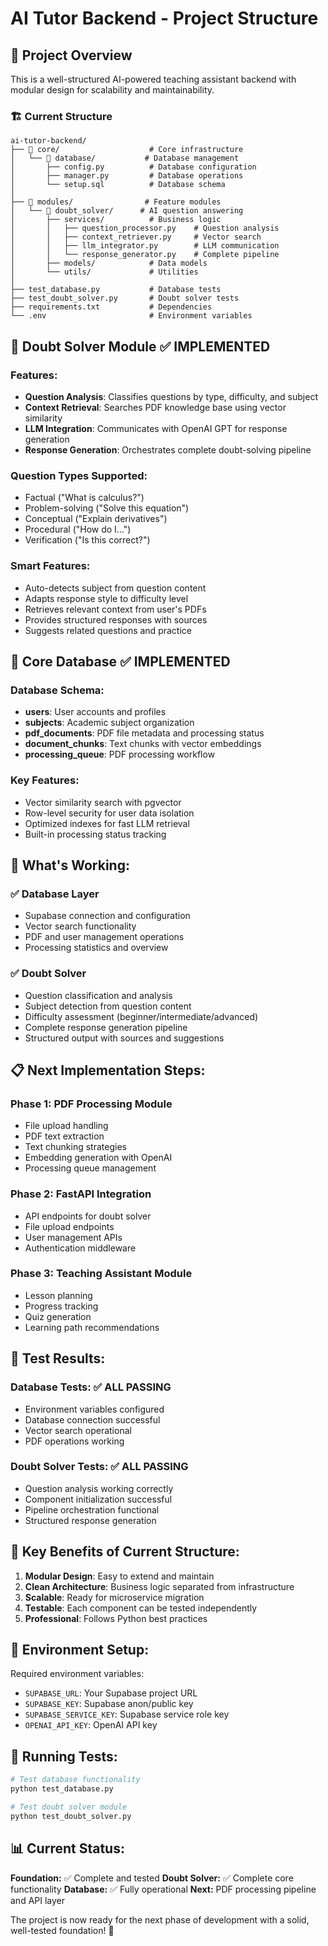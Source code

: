# AI Tutor Backend - Project Structure

## 📁 Project Overview

This is a well-structured AI-powered teaching assistant backend with modular design for scalability and maintainability.

### 🏗️ **Current Structure**

```
ai-tutor-backend/
├── 📁 core/                    # Core infrastructure
│   └── 📁 database/           # Database management
│       ├── config.py          # Database configuration
│       ├── manager.py         # Database operations
│       └── setup.sql          # Database schema
│
├── 📁 modules/                # Feature modules
│   └── 📁 doubt_solver/      # AI question answering
│       ├── services/          # Business logic
│       │   ├── question_processor.py    # Question analysis
│       │   ├── context_retriever.py     # Vector search
│       │   ├── llm_integrator.py        # LLM communication
│       │   └── response_generator.py    # Complete pipeline
│       ├── models/            # Data models
│       └── utils/             # Utilities
│
├── test_database.py           # Database tests
├── test_doubt_solver.py       # Doubt solver tests
├── requirements.txt           # Dependencies
└── .env                       # Environment variables
```

## 🧠 **Doubt Solver Module** ✅ IMPLEMENTED

### **Features:**
- **Question Analysis**: Classifies questions by type, difficulty, and subject
- **Context Retrieval**: Searches PDF knowledge base using vector similarity
- **LLM Integration**: Communicates with OpenAI GPT for response generation
- **Response Generation**: Orchestrates complete doubt-solving pipeline

### **Question Types Supported:**
- Factual ("What is calculus?")
- Problem-solving ("Solve this equation")
- Conceptual ("Explain derivatives")
- Procedural ("How do I...")
- Verification ("Is this correct?")

### **Smart Features:**
- Auto-detects subject from question content
- Adapts response style to difficulty level
- Retrieves relevant context from user's PDFs
- Provides structured responses with sources
- Suggests related questions and practice

## 🔧 **Core Database** ✅ IMPLEMENTED

### **Database Schema:**
- **users**: User accounts and profiles
- **subjects**: Academic subject organization
- **pdf_documents**: PDF file metadata and processing status
- **document_chunks**: Text chunks with vector embeddings
- **processing_queue**: PDF processing workflow

### **Key Features:**
- Vector similarity search with pgvector
- Row-level security for user data isolation
- Optimized indexes for fast LLM retrieval
- Built-in processing status tracking

## 🚀 **What's Working:**

### ✅ **Database Layer**
- Supabase connection and configuration
- Vector search functionality
- PDF and user management operations
- Processing statistics and overview

### ✅ **Doubt Solver**
- Question classification and analysis
- Subject detection from question content
- Difficulty assessment (beginner/intermediate/advanced)
- Complete response generation pipeline
- Structured output with sources and suggestions

## 📋 **Next Implementation Steps:**

### **Phase 1: PDF Processing Module**
- File upload handling
- PDF text extraction
- Text chunking strategies
- Embedding generation with OpenAI
- Processing queue management

### **Phase 2: FastAPI Integration**
- API endpoints for doubt solver
- File upload endpoints
- User management APIs
- Authentication middleware

### **Phase 3: Teaching Assistant Module**
- Lesson planning
- Progress tracking
- Quiz generation
- Learning path recommendations

## 🎯 **Test Results:**

### **Database Tests:** ✅ ALL PASSING
- Environment variables configured
- Database connection successful
- Vector search operational
- PDF operations working

### **Doubt Solver Tests:** ✅ ALL PASSING
- Question analysis working correctly
- Component initialization successful
- Pipeline orchestration functional
- Structured response generation

## 🔑 **Key Benefits of Current Structure:**

1. **Modular Design**: Easy to extend and maintain
2. **Clean Architecture**: Business logic separated from infrastructure
3. **Scalable**: Ready for microservice migration
4. **Testable**: Each component can be tested independently
5. **Professional**: Follows Python best practices

## 📝 **Environment Setup:**

Required environment variables:
- `SUPABASE_URL`: Your Supabase project URL
- `SUPABASE_KEY`: Supabase anon/public key
- `SUPABASE_SERVICE_KEY`: Supabase service role key
- `OPENAI_API_KEY`: OpenAI API key

## 🧪 **Running Tests:**

```bash
# Test database functionality
python test_database.py

# Test doubt solver module
python test_doubt_solver.py
```

## 📊 **Current Status:**

**Foundation:** ✅ Complete and tested
**Doubt Solver:** ✅ Complete core functionality
**Database:** ✅ Fully operational
**Next:** PDF processing pipeline and API layer

The project is now ready for the next phase of development with a solid, well-tested foundation! 🎉
